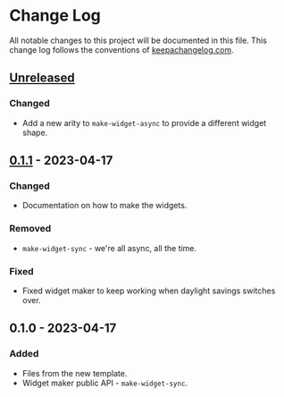 # Change Log
All notable changes to this project will be documented in this file. This change log follows the conventions of [keepachangelog.com](http://keepachangelog.com/).

## [Unreleased]
### Changed
- Add a new arity to `make-widget-async` to provide a different widget shape.

## [0.1.1] - 2023-04-17
### Changed
- Documentation on how to make the widgets.

### Removed
- `make-widget-sync` - we're all async, all the time.

### Fixed
- Fixed widget maker to keep working when daylight savings switches over.

## 0.1.0 - 2023-04-17
### Added
- Files from the new template.
- Widget maker public API - `make-widget-sync`.

[Unreleased]: https://sourcehost.site/your-name/spotit/compare/0.1.1...HEAD
[0.1.1]: https://sourcehost.site/your-name/spotit/compare/0.1.0...0.1.1
